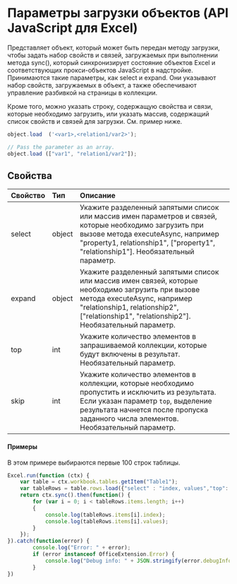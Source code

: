 # Параметры загрузки объектов (API JavaScript для Excel)

Представляет объект, который может быть передан методу загрузки, чтобы задать набор свойств и связей, загружаемых при выполнении метода sync(), который синхронизирует состояние объектов Excel и соответствующих прокси-объектов JavaScript в надстройке. Принимаются такие параметры, как select и expand. Они указывают набор свойств, загружаемых в объект, а также обеспечивают управление разбивкой на страницы в коллекции.

Кроме того, можно указать строку, содержащую свойства и связи, которые необходимо загрузить, или указать массив, содержащий список свойств и связей для загрузки. См. пример ниже.

```js   
object.load  ('<var1>,<relation1/var2>');

// Pass the parameter as an array.
object.load (["var1", "relation1/var2"]);
```

## Свойства
| Свойство     | Тип   |Описание|
|:---------------|:--------|:----------|
|select|object|Укажите разделенный запятыми список или массив имен параметров и связей, которые необходимо загрузить при вызове метода executeAsync, например "property1, relationship1", ["property1", "relationship1"]. Необязательный параметр.|
|expand|object|Укажите разделенный запятыми список или массив имен связей, которые необходимо загрузить при вызове метода executeAsync, например "relationship1, relationship2", ["relationship1", "relationship2"]. Необязательный параметр.|
|top|int| Укажите количество элементов в запрашиваемой коллекции, которые будут включены в результат. Необязательный параметр.|
|skip|int|Укажите количество элементов в коллекции, которые необходимо пропустить и исключить из результата. Если указан параметр `top`, выделение результата начнется после пропуска заданного числа элементов. Необязательный параметр.|

#### Примеры

В этом примере выбираются первые 100 строк таблицы.

```js
Excel.run(function (ctx) { 
    var table = ctx.workbook.tables.getItem("Table1");
    var tableRows = table.rows.load({"select" : "index, values","top": 100, "skip": 0 })
    return ctx.sync().then(function() {
        for (var i = 0; i < tableRows.items.length; i++)
        {
            console.log(tableRows.items[i].index);
            console.log(tableRows.items[i].values);
        }
    });
}).catch(function(error) {
        console.log("Error: " + error);
        if (error instanceof OfficeExtension.Error) {
            console.log("Debug info: " + JSON.stringify(error.debugInfo));
        }
})
```
